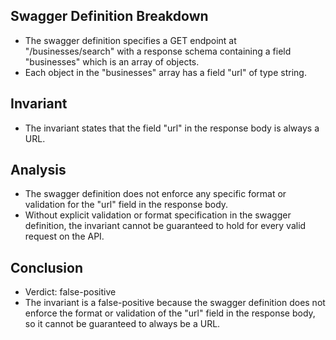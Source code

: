 ## Swagger Definition Breakdown
- The swagger definition specifies a GET endpoint at "/businesses/search" with a response schema containing a field "businesses" which is an array of objects.
- Each object in the "businesses" array has a field "url" of type string.

## Invariant
- The invariant states that the field "url" in the response body is always a URL.

## Analysis
- The swagger definition does not enforce any specific format or validation for the "url" field in the response body.
- Without explicit validation or format specification in the swagger definition, the invariant cannot be guaranteed to hold for every valid request on the API.

## Conclusion
- Verdict: false-positive
- The invariant is a false-positive because the swagger definition does not enforce the format or validation of the "url" field in the response body, so it cannot be guaranteed to always be a URL.
